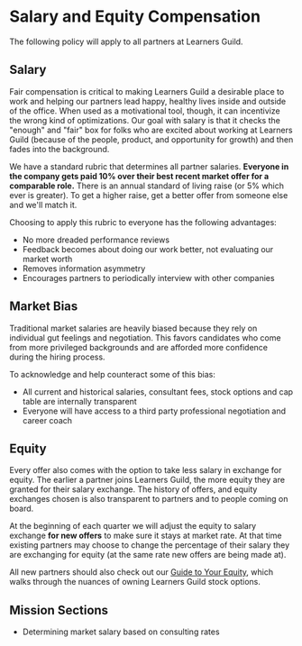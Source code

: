# Salary and Equity Compensation

The following policy will apply to all partners at Learners Guild.

## Salary

Fair compensation is critical to making Learners Guild a desirable place to work and helping our partners lead happy, healthy lives inside and outside of the office. When used as a motivational tool, though, it can incentivize the wrong kind of optimizations. Our goal with salary is that it checks the "enough" and "fair" box for folks who are excited about working at Learners Guild (because of the people, product, and opportunity for growth) and then fades into the background.

We have a standard rubric that determines all partner salaries. **Everyone in the company gets paid 10% over their best recent market offer for a comparable role.** There is an annual standard of living raise (or 5% which ever is greater). To get a higher raise, get a better offer from someone else and we'll match it.

Choosing to apply this rubric to everyone has the following advantages:

* No more dreaded performance reviews
* Feedback becomes about doing our work better, not evaluating our market worth
* Removes information asymmetry
* Encourages partners to periodically interview with other companies

## Market Bias

Traditional market salaries are heavily biased because they rely on individual gut feelings and negotiation. This favors candidates who come from more privileged backgrounds and are afforded more confidence during the hiring process.

To acknowledge and help counteract some of this bias:

  * All current and historical salaries, consultant fees, stock options and cap table are internally transparent
  * Everyone will have access to a third party professional negotiation and career coach

## Equity

Every offer also comes with the option to take less salary in exchange for equity. The earlier a partner joins Learners Guild, the more equity they are granted for their salary exchange. The history of offers, and equity exchanges chosen is also transparent to partners and to people coming on board.

At the beginning of each quarter we will adjust the equity to salary exchange **for new offers** to make sure it stays at market rate. At that time existing partners may choose to change the percentage of their salary they are exchanging for equity (at the same rate new offers are being made at).

All new partners should also check out our [Guide to Your Equity](/guide/Hiring-Documents/Guide-to-Your-Equity.md), which walks through the nuances of owning Learners Guild stock options.

## Mission Sections
* Determining market salary based on consulting rates
